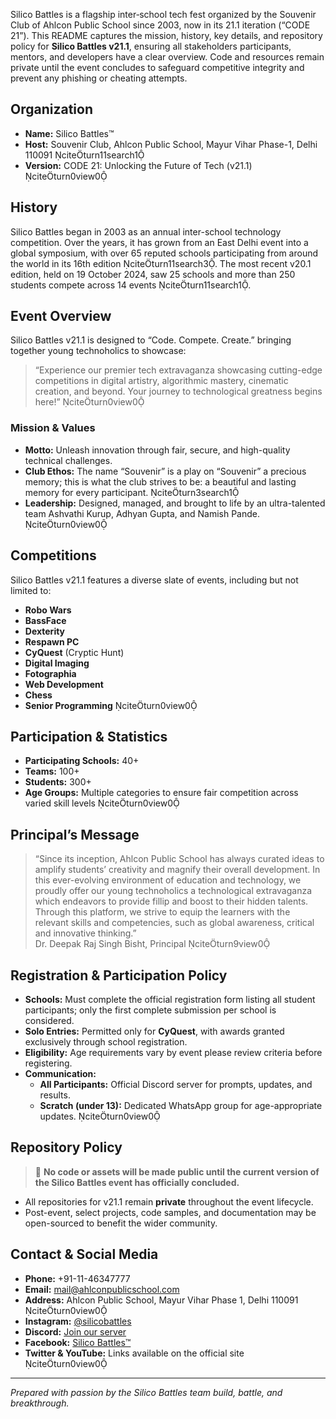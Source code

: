 Silico Battles is a flagship inter‐school tech fest organized by the Souvenir Club of Ahlcon Public School since 2003, now in its 21.1 iteration (“CODE 21”). This README captures the mission, history, key details, and repository policy for **Silico Battles v21.1**, ensuring all stakeholders participants, mentors, and developers have a clear overview. Code and resources remain private until the event concludes to safeguard competitive integrity and prevent any phishing or cheating attempts.

## Organization  
- **Name:** Silico Battles™  
- **Host:** Souvenir Club, Ahlcon Public School, Mayur Vihar Phase-1, Delhi 110091 citeturn11search1  
- **Version:** CODE 21: Unlocking the Future of Tech (v21.1) citeturn0view0  

## History  
Silico Battles began in 2003 as an annual inter-school technology competition. Over the years, it has grown from an East Delhi event into a global symposium, with over 65 reputed schools participating from around the world in its 16th edition citeturn11search3. The most recent v20.1 edition, held on 19 October 2024, saw 25 schools and more than 250 students compete across 14 events citeturn11search1.

## Event Overview  
Silico Battles v21.1 is designed to “Code. Compete. Create.” bringing together young technoholics to showcase:  
> “Experience our premier tech extravaganza showcasing cutting-edge competitions in digital artistry, algorithmic mastery, cinematic creation, and beyond. Your journey to technological greatness begins here!” citeturn0view0

### Mission & Values  
- **Motto:** Unleash innovation through fair, secure, and high-quality technical challenges.  
- **Club Ethos:** The name “Souvenir” is a play on “Souvenir” a precious memory; this is what the club strives to be: a beautiful and lasting memory for every participant. citeturn3search1  
- **Leadership:** Designed, managed, and brought to life by an ultra-talented team Ashvathi Kurup, Adhyan Gupta, and Namish Pande. citeturn0view0  

## Competitions  
Silico Battles v21.1 features a diverse slate of events, including but not limited to:  
- **Robo Wars**  
- **BassFace**  
- **Dexterity**  
- **Respawn PC**  
- **CyQuest** (Cryptic Hunt)  
- **Digital Imaging**  
- **Fotographia**  
- **Web Development**  
- **Chess**  
- **Senior Programming** citeturn0view0  

## Participation & Statistics  
- **Participating Schools:** 40+  
- **Teams:** 100+  
- **Students:** 300+  
- **Age Groups:** Multiple categories to ensure fair competition across varied skill levels citeturn0view0  

## Principal’s Message  
> “Since its inception, Ahlcon Public School has always curated ideas to amplify students’ creativity and magnify their overall development. In this ever-evolving environment of education and technology, we proudly offer our young technoholics a technological extravaganza which endeavors to provide fillip and boost to their hidden talents. Through this platform, we strive to equip the learners with the relevant skills and competencies, such as global awareness, critical and innovative thinking.”  
  Dr. Deepak Raj Singh Bisht, Principal citeturn9view0  

## Registration & Participation Policy  
- **Schools:** Must complete the official registration form listing all student participants; only the first complete submission per school is considered.  
- **Solo Entries:** Permitted only for **CyQuest**, with awards granted exclusively through school registration.  
- **Eligibility:** Age requirements vary by event please review criteria before registering.  
- **Communication:**  
  - **All Participants:** Official Discord server for prompts, updates, and results.  
  - **Scratch (under 13):** Dedicated WhatsApp group for age-appropriate updates. citeturn0view0  

## Repository Policy  
> 🚫 **No code or assets will be made public until the current version of the Silico Battles event has officially concluded.**  
- All repositories for v21.1 remain **private** throughout the event lifecycle.  
- Post-event, select projects, code samples, and documentation may be open-sourced to benefit the wider community.

## Contact & Social Media  
- **Phone:** +91-11-46347777  
- **Email:** mail@ahlconpublicschool.com  
- **Address:** Ahlcon Public School, Mayur Vihar Phase 1, Delhi 110091 citeturn0view0  
- **Instagram:** [@silicobattles](https://www.instagram.com/silicobattles/)  
- **Discord:** [Join our server](https://discord.gg/silicobattles)  
- **Facebook:** [Silico Battles™](https://www.facebook.com/silicobattles)  
- **Twitter & YouTube:** Links available on the official site citeturn0view0  

---
  
*Prepared with passion by the Silico Battles team build, battle, and breakthrough.*
